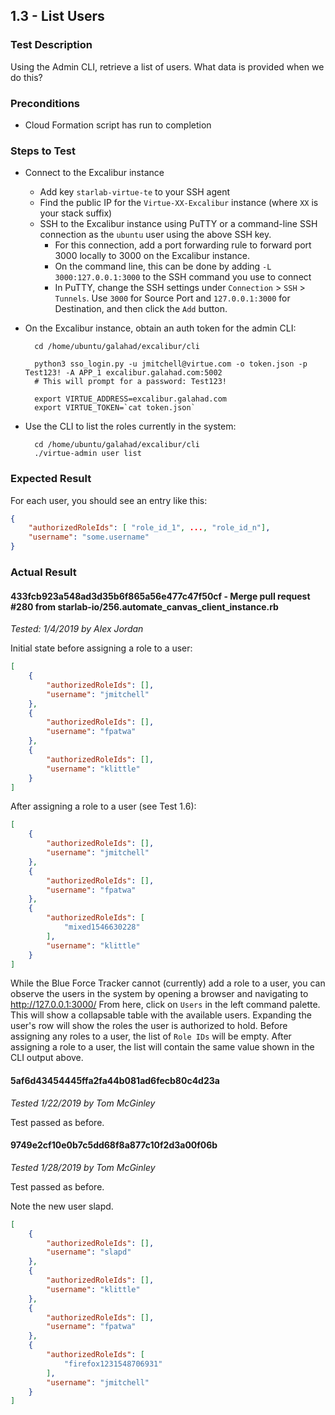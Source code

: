 ## 1.3 - List Users

### Test Description

Using the Admin CLI, retrieve a list of users. What data is provided when we do this?

### Preconditions

- Cloud Formation script has run to completion

### Steps to Test

- Connect to the Excalibur instance
    - Add key `starlab-virtue-te` to your SSH agent
    - Find the public IP for the `Virtue-XX-Excalibur` instance (where `XX` is your stack suffix) 
    - SSH to the Excalibur instance using PuTTY or a command-line SSH connection as the `ubuntu` user using the above SSH key. 
        - For this connection, add a port forwarding rule to forward port 3000 locally to 3000 on the Excalibur instance. 
        - On the command line, this can be done by adding `-L 3000:127.0.0.1:3000` to the SSH command you use to connect
        - In PuTTY, change the SSH settings under `Connection` > `SSH` > `Tunnels`. Use `3000` for Source Port and `127.0.0.1:3000` for Destination, and then click the `Add` button.

- On the Excalibur instance, obtain an auth token for the admin CLI:

        cd /home/ubuntu/galahad/excalibur/cli
        
        python3 sso_login.py -u jmitchell@virtue.com -o token.json -p Test123! -A APP_1 excalibur.galahad.com:5002
        # This will prompt for a password: Test123!
        
        export VIRTUE_ADDRESS=excalibur.galahad.com
        export VIRTUE_TOKEN=`cat token.json`

- Use the CLI to list the roles currently in the system:

        cd /home/ubuntu/galahad/excalibur/cli
        ./virtue-admin user list

### Expected Result

For each user, you should see an entry like this:

```json
{
    "authorizedRoleIds": [ "role_id_1", ..., "role_id_n"],
    "username": "some.username"
}
```

### Actual Result

#### 433fcb923a548ad3d35b6f865a56e477c47f50cf - Merge pull request #280 from starlab-io/256.automate_canvas_client_instance.rb

*Tested: 1/4/2019 by Alex Jordan*

Initial state before assigning a role to a user:

```json
[
    {
        "authorizedRoleIds": [],
        "username": "jmitchell"
    },
    {
        "authorizedRoleIds": [],
        "username": "fpatwa"
    },
    {
        "authorizedRoleIds": [],
        "username": "klittle"
    }
]
```

After assigning a role to a user (see Test 1.6):

```json
[
    {
        "authorizedRoleIds": [],
        "username": "jmitchell"
    },
    {
        "authorizedRoleIds": [],
        "username": "fpatwa"
    },
    {
        "authorizedRoleIds": [
            "mixed1546630228"
        ],
        "username": "klittle"
    }
]
```

While the Blue Force Tracker cannot (currently) add a role to a user, you can observe the users in the system by opening a browser and navigating to http://127.0.0.1:3000/ From here, click on `Users` in the left command palette. This will show a collapsable table with the available users. Expanding the user's row will show the roles the user is authorized to hold. Before assigning any roles to a user, the list of `Role IDs` will be empty. After assigning a role to a user, the list will contain the same value shown in the CLI output above.

#### 5af6d43454445ffa2fa44b081ad6fecb80c4d23a

*Tested 1/22/2019 by Tom McGinley*

Test passed as before.

#### 9749e2cf10e0b7c5dd68f8a877c10f2d3a00f06b

*Tested 1/28/2019 by Tom McGinley*

Test passed as before.

Note the new user slapd.

```json
[
    {
        "authorizedRoleIds": [],
        "username": "slapd"
    },
    {
        "authorizedRoleIds": [],
        "username": "klittle"
    },
    {
        "authorizedRoleIds": [],
        "username": "fpatwa"
    },
    {
        "authorizedRoleIds": [
            "firefox1231548706931"
        ],
        "username": "jmitchell"
    }
]

```
